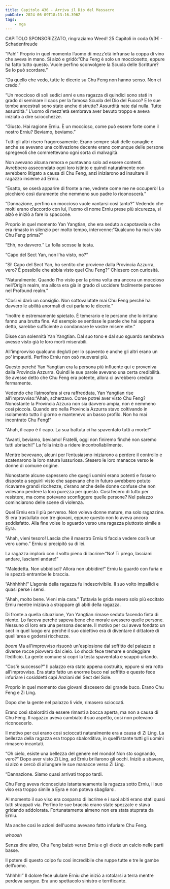 ```yaml
---
title: Capitolo 436 - Arriva il Dio del Massacro
pubDate: 2024-06-09T18:13:16.396Z
tags:
    - mga
---
```

        
CAPITOLO SPONSORIZZATO, ringraziamo Weed!
25 Capitoli in coda 0/3€
-Schadenfreude


“Pah!” Proprio in quel momento l’uomo di mezz’età infranse la coppa di vino che aveva in mano. Si alzò e gridò:”Chu Feng è solo un mocciosetto, eppure ha fatto tutto questo. Vuole perfino sconvolgere la Scuola delle Scritture? Se lo può scordare.”


“Da quello che vedo, tutte le dicerie su Chu Feng non hanno senso. Non ci credo.”


“Un moccioso di soli sedici anni e una ragazza di quindici sono stati in grado di seminare il caos per la famosa Scuola del Dio del Fuoco? E le sue tombe ancestrali sono state anche distrutte? Assurdità nate dal nulla. Tutte assurdità.” L’uomo di mezz'età sembrava aver bevuto troppo e aveva iniziato a dire sciocchezze.


“Giusto. Hai ragione Erniu. È un moccioso, come può essere forte come il nostro Erniu? Beviamo, beviamo.”


Tutti gli altri risero fragorosamente. Erano sempre stati delle canaglie e anche se avevano una coltivazione decente erano comunque delle persone spregevoli che commettevano ogni sorta di malvagità.


Non avevano alcuna remora e puntavano solo ad essere contenti. Avrebbero assecondato ogni loro istinto e quindi naturalmente non avrebbero litigato a causa di Chu Feng, anzi iniziarono ad insultare il ragazzo insieme ad Erniu.


“Esatto, se oserà apparire di fronte a me, vedrete come me ne occuperò! Lo picchierò così duramente che nemmeno suo padre lo riconoscerà.”


“Dannazione, perfino un moccioso vuole vantarsi così tanto?” Vedendo che molti erano d’accordo con lui, l'uomo di nome Erniu prese più sicurezza, si alzò e iniziò a fare lo spaccone.


Proprio in quel momento Yan Yangtian, che era seduto a capotavola e che era rimasto in silenzio per molto tempo, intervenne:“Qualcuno ha mai visto Chu Feng prima?”


“Ehh, no davvero.” La folla scosse la testa.


“Capo del Sect Yan, non l’ha visto, no?”


“Sì! Capo del Sect Yan, ho sentito che proviene dalla Provincia Azzurra, vero? È possibile che abbia visto quel Chu Feng?” Chiesero con curiosità.


“Naturalmente. Quando l’ho visto per la prima volta era ancora un moccioso nell’Origin realm, ma allora era già in grado di uccidere facilmente persone nel Profound realm.”


“Così vi darò un consiglio. Non sottovalutate mai Chu Feng perché ha davvero le abilità anormali di cui parlano le dicerie.”


“Inoltre è estremamente spietato. È temerario e le persone che lo irritano fanno una brutta fine. Ad esempio se sentisse le parole che hai appena detto, sarebbe sufficiente a condannare le vostre misere vite.”


Disse con solennità Yan Yangtian. Dal suo tono e dal suo sguardo sembrava avesse visto già le loro morti miserabili.


All'improvviso qualcuno deglutì per lo spavento e anche gli altri erano un po’ impauriti. Perfino Erniu non osò muoversi più.


Questo perché Yan Yangtian era la persona più influente qui e proveniva dalla Provincia Azzurra. Quindi le sue parole avevano una certa credibilità. Se avesse detto che Chu Feng era potente, allora ci avrebbero creduto fermamente.


Vedendo che l’atmosfera si era raffreddata, Yan Yangtian rise all'improvviso:“Ahah, scherzavo. Come potrei aver visto Chu Feng? Nonostante la Provincia Azzura non sia davvero ampia, non è nemmeno così piccola. Quando ero nella Provincia Azzurra stavo coltivando in isolamento tutto il giorno e mantenevo un basso profilo. Non ho mai incontrato Chu Feng!”


“Ahah, il capo è il capo. La sua battuta ci ha spaventato tutti a morte!”


“Avanti, beviamo, beviamo! Fratelli, oggi non finiremo finché non saremo tutti ubriachi!” La folla iniziò a ridere incontrollabilmente.


Mentre bevevano, alcuni per l’entusiasmo iniziarono a perdere il controllo e scatenarono la loro natura lussuriosa. Stesero le loro manacce verso le donne di comune origine.


Nonostante alcune sapessero che quegli uomini erano potenti e fossero disposte a seguirli visto che sapevano che in futuro avrebbero potuto ricavarne grandi ricchezze, c’erano anche delle donne confuse che non volevano perdere la loro purezza per questo. Così fecero di tutto per resistere, ma come potevano sconfiggere quelle persone? Nel palazzo cominciarono delle scene di violenza.


Quel Erniu era il più perverso. Non voleva donne mature, ma solo ragazzine. Si era trastullato con tre giovani, eppure questo non lo aveva ancora soddisfatto. Alla fine volse lo sguardo verso una ragazza piuttosto simile a Eyra.


“Ahah, vieni tesoro! Lascia che il maestro Erniu ti faccia vedere cos’è un vero uomo.” Erniu si precipitò su di lei.


La ragazza implorò con il volto pieno di lacrime:“No! Ti prego, lasciami andare, lasciami andare!”


“Maledetta. Non ubbidisci? Allora non ubbidire!” Erniu la guardò con furia e le spezzò entrambe le braccia.


“Ahhhhhh!” L’agonia della ragazza fu indescrivibile. Il suo volto impallidì e quasi perse i sensi.


“Ahah, molto bene. Vieni mia cara.” Tuttavia le grida resero solo più eccitato Erniu mentre iniziava a strappare gli abiti della ragazza.


Di fronte a quella situazione, Yan Yangtian rimase seduto facendo finta di niente. Lo faceva perché sapeva bene che morale avessero quelle persone. Nessuno di loro era una persona decente. Il motivo per cui aveva fondato un sect in quel luogo era perché il suo obiettivo era di diventare il dittatore di quell'area e godersi ricchezze.


*boom* Ma all'improvviso risuonò un'esplosione dal soffitto del palazzo e diverse rocce piovvero dal cielo. Lo shock fece tremare e ondeggiare l’edificio. La gente comune si coprì la testa spaventata e scappò urlando.


“Cos'è successo?” Il palazzo era stato appena costruito, eppure si era rotto all'improvviso. Era stato fatto un enorme buco nel soffitto e questo fece infuriare i cosiddetti capi Anziani del Sect del Sole.


Proprio in quel momento due giovani discesero dal grande buco. Erano Chu Feng e Zi Ling.


Dopo che la gente nel palazzo li vide, rimasero scioccati.


Erano così sbalorditi da essere rimasti a bocca aperta, ma non a causa di Chu Feng. Il ragazzo aveva cambiato il suo aspetto, così non potevano riconoscerlo.


Il motivo per cui erano così scioccati naturalmente era a causa di Zi Ling. La bellezza della ragazza era troppo sbalorditiva, in quell’istante tutti gli uomini rimasero incantati.


“Oh cielo, esiste una bellezza del genere nel mondo! Non sto sognando, vero?” Dopo aver visto Zi Ling, ad Erniu brillarono gli occhi. Iniziò a sbavare, si alzò e cercò di allungare le sue manacce verso Zi Ling.


“Dannazione. Siamo quasi arrivati troppo tardi.


Chu Feng aveva riconosciuto istantaneamente la ragazza sotto Erniu, il suo viso era troppo simile a Eyra e non poteva sbagliarsi.


Al momento il suo viso era cosparso di lacrime e i suoi abiti erano stati quasi tutti strappati via. Perfino le sue braccia erano state spezzate e stava gridando addolorata. Fortunatamente almeno non era stata stuprata da Erniu.


Ma anche così le azioni dell'uomo avevano fatto infuriare Chu Feng.


*whoosh*


Senza dire altro, Chu Feng balzò verso Erniu e gli diede un calcio nelle parti basse.


Il potere di questo colpo fu così incredibile che ruppe tutte e tre le gambe dell’uomo.


“Ahhhh!” Il dolore fece ululare Erniu che iniziò a rotolarsi a terra mentre perdeva sangue. Era uno spettacolo sinistro e terrificante.



